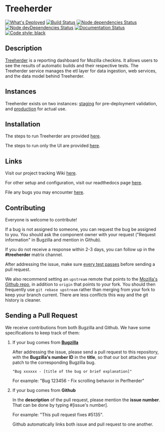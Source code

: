 # Treeherder

[![What's Deployed](https://img.shields.io/badge/whatsdeployed-prototype,stage,prod-green.svg)](https://whatsdeployed.io/s/BIY/Mozilla/Treeherder)
[![Build Status](https://travis-ci.org/mozilla/treeherder.png?branch=master)](https://app.circleci.com/pipelines/github/mozilla/treeherder)
[![Node dependencies Status](https://david-dm.org/mozilla/treeherder/status.svg)](https://david-dm.org/mozilla/treeherder)
[![Node devDependencies Status](https://david-dm.org/mozilla/treeherder/dev-status.svg)](https://david-dm.org/mozilla/treeherder?type=dev)
[![Documentation Status](https://readthedocs.org/projects/treeherder/badge/?version=latest)](https://treeherder.readthedocs.io/?badge=latest)
[![Code style: black](https://img.shields.io/badge/code%20style-black-000000.svg)](https://github.com/psf/black)

## Description

[Treeherder](https://treeherder.mozilla.org) is a reporting dashboard for Mozilla checkins. It allows users to see the results of automatic builds and their respective tests. The Treeherder service manages the etl layer for data ingestion, web services, and the data model behind Treeherder.

## Instances

Treeherder exists on two instances: [staging](https://treeherder.allizom.org) for pre-deployment validation, and [production](https://treeherder.mozilla.org) for actual use.

## Installation

The steps to run Treeherder are provided [here](https://treeherder.readthedocs.io/installation.html).

The steps to run only the UI are provided [here](https://treeherder.readthedocs.io/installation.html#ui-development).

## Links

Visit our project tracking Wiki [here](https://wiki.mozilla.org/EngineeringProductivity/Projects/Treeherder).

For other setup and configuration, visit our readthedocs page [here](https://treeherder.readthedocs.io).

File any bugs you may encounter [here](https://bugzilla.mozilla.org/enter_bug.cgi?product=Tree+Management&component=Treeherder).

## Contributing

Everyone is welcome to contribute!

If a bug is not assigned to someone, you can request the bug be assigned to you. You should ask the component owner with your request ("Request information" in Bugzilla and mention in Github).

If you do not receive a response within 2-3 days, you can follow up in the **#treeherder** matrix channel.

After addressing the issue, make sure [every test passes](https://treeherder.readthedocs.io/testing.html) before sending a pull request.

We also recommend setting an `upstream` remote that points to the [Mozilla's Github repo](https://github.com/mozilla/treeherder.git), in addition to `origin` that points to your fork. You should then frequently use `git rebase upstream` rather than merging from your fork to keep your branch current. There are less conflicts this way and the git history is cleaner.

## Sending a Pull Request

We receive contributions from both Bugzilla and Github. We have some specifications to keep track of them:

1. If your bug comes from **[Bugzilla](https://bugzilla.mozilla.org/query.cgi?query_format=advanced&product=Tree+Management&f1=component&o1=substring&v1=Treeherder&resolution=---)**

    After addressing the issue, please send a pull request to this repository, with the **Bugzilla's number ID** in the **title**, so that our bot attaches your patch to the corresponding Bugzilla bug.

    `"Bug xxxxxx - [title of the bug or brief explanation]"`

    For example: "Bug 123456 - Fix scrolling behavior in Perfherder"

2. If your bug comes from **Github**

    In the **description** of the pull request, please mention the **issue number**. That can be done by typing #[issue's number].

    For example: "This pull request fixes #5135".

    Github automatically links both issue and pull request to one another.

